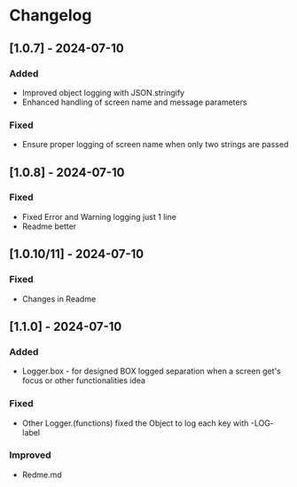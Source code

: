 # Changelog

## [1.0.7] - 2024-07-10
### Added
- Improved object logging with JSON.stringify
- Enhanced handling of screen name and message parameters

### Fixed
- Ensure proper logging of screen name when only two strings are passed


## [1.0.8] - 2024-07-10
### Fixed
- Fixed Error and Warning logging just 1 line
- Readme better

## [1.0.10/11] - 2024-07-10
### Fixed
- Changes in Readme

## [1.1.0] - 2024-07-10
### Added
- Logger.box - for designed BOX logged separation when a screen get's focus or other functionalities idea

### Fixed
- Other Logger.(functions) fixed the Object to log each key with -LOG- label

### Improved
- Redme.md